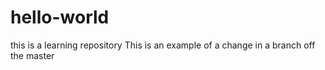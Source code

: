 # hello-world
this is a learning repository
This is an example of a change in a branch off the master
